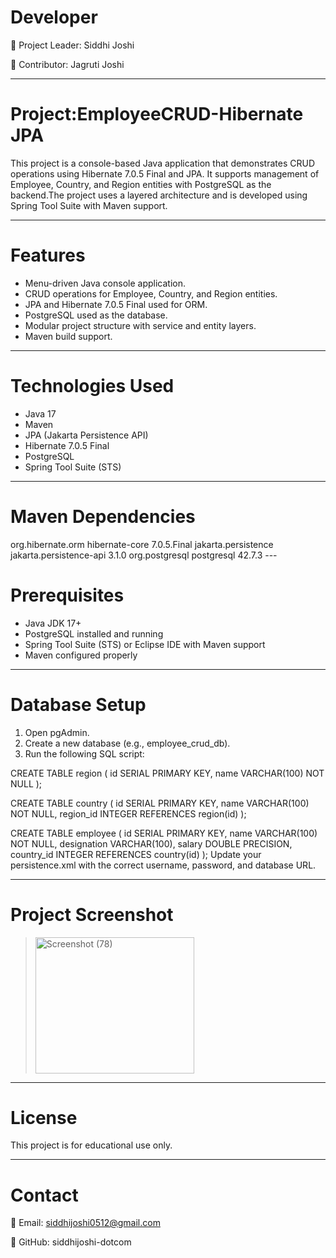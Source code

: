 # Developer

👑 Project Leader: Siddhi Joshi

🤝 Contributor: Jagruti Joshi

---

# Project:EmployeeCRUD-Hibernate JPA

This project is a console-based Java application that demonstrates CRUD
operations using Hibernate 7.0.5 Final and JPA. It supports management of
Employee, Country, and Region entities with PostgreSQL as the backend.The
project uses a layered architecture and is developed using Spring Tool Suite with
Maven support.

---

# Features

* Menu-driven Java console application.
* CRUD operations for Employee, Country, and Region entities.
* JPA and Hibernate 7.0.5 Final used for ORM.
* PostgreSQL used as the database.
* Modular project structure with service and entity layers.
* Maven build support.

---

# Technologies Used

* Java 17
* Maven
* JPA (Jakarta Persistence API)
* Hibernate 7.0.5 Final
* PostgreSQL
* Spring Tool Suite (STS)

---

# Maven Dependencies

<dependencies>
    <dependency>
        <groupId>org.hibernate.orm</groupId>
        <artifactId>hibernate-core</artifactId>
        <version>7.0.5.Final</version>
    </dependency>
    <dependency>
        <groupId>jakarta.persistence</groupId>
        <artifactId>jakarta.persistence-api</artifactId>
        <version>3.1.0</version>
    </dependency>
    <dependency>
        <groupId>org.postgresql</groupId>
        <artifactId>postgresql</artifactId>
        <version>42.7.3</version>
    </dependency>
</dependencies>
---

# Prerequisites

* Java JDK 17+
* PostgreSQL installed and running
* Spring Tool Suite (STS) or Eclipse IDE with Maven support
* Maven configured properly

---

# Database Setup

1. Open pgAdmin.
2. Create a new database (e.g., employee_crud_db).
3. Run the following SQL script:

CREATE TABLE region (
    id SERIAL PRIMARY KEY,
    name VARCHAR(100) NOT NULL
);

CREATE TABLE country (
    id SERIAL PRIMARY KEY,
    name VARCHAR(100) NOT NULL,
    region_id INTEGER REFERENCES region(id)
);

CREATE TABLE employee (
    id SERIAL PRIMARY KEY,
    name VARCHAR(100) NOT NULL,
    designation VARCHAR(100),
    salary DOUBLE PRECISION,
    country_id INTEGER REFERENCES country(id)
);
Update your persistence.xml with the correct username, password, and database URL.

---

# Project Screenshot

> <img width="254" height="218" alt="Screenshot (78)" src="https://github.com/user-attachments/assets/b2ea88d5-127f-4604-9907-e888c5eaa91f" />


---

# License

This project is for educational use only.

---

# Contact

📧 Email: siddhijoshi0512@gmail.com


🐙 GitHub: siddhijoshi-dotcom
